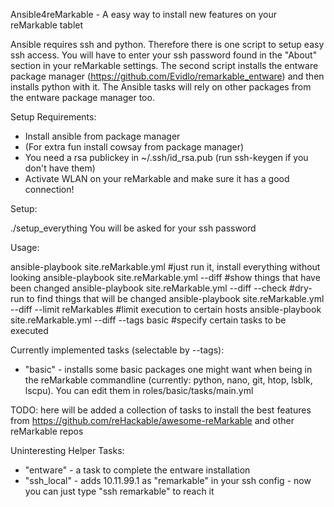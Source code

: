 Ansible4reMarkable - A easy way to install new features on your reMarkable tablet

Ansible requires ssh and python.
Therefore there is one script to setup easy ssh access. You will have to enter your ssh password found in the "About" section in your reMarkable settings.
The second script installs the entware package manager (https://github.com/Evidlo/remarkable_entware) and then installs python with it.
The Ansible tasks will rely on other packages from the entware package manager too.

Setup Requirements:
- Install ansible from package manager
- (For extra fun install cowsay from package manager)
- You need a rsa publickey in ~/.ssh/id_rsa.pub (run ssh-keygen if you don't have them)
- Activate WLAN on your reMarkable and make sure it has a good connection!

Setup:

./setup_everything
You will be asked for your ssh password

Usage:

ansible-playbook site.reMarkable.yml                            #just run it, install everything without looking
ansible-playbook site.reMarkable.yml --diff                     #show things that have been changed
ansible-playbook site.reMarkable.yml --diff --check             #dry-run to find things that will be changed
ansible-playbook site.reMarkable.yml --diff --limit reMarkables #limit execution to certain hosts
ansible-playbook site.reMarkable.yml --diff --tags basic        #specify certain tasks to be executed

Currently implemented tasks (selectable by --tags):

- "basic" - installs some basic packages one might want when being in the reMarkable commandline (currently: python, nano, git, htop, lsblk, lscpu).
  You can edit them in roles/basic/tasks/main.yml

TODO: here will be added a collection of tasks to install the best features from https://github.com/reHackable/awesome-reMarkable and other reMarkable repos

Uninteresting Helper Tasks:

- "entware" - a task to complete the entware installation
- "ssh_local" - adds 10.11.99.1 as "remarkable" in your ssh config - now you can just type "ssh remarkable" to reach it
